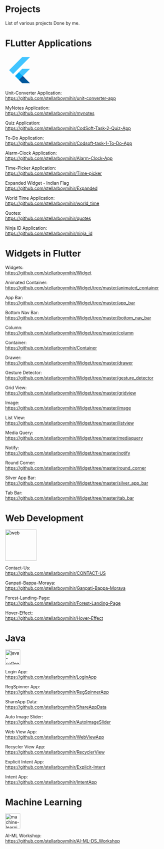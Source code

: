 # Projects
List of various projects Done by me.

# FLutter Applications  
<svg xmlns="http://www.w3.org/2000/svg" x="0px" y="0px" width="100" height="100" viewBox="0 0 48 48">
<polygon fill="#40c4ff" points="26,4 6,24 12,30 38,4"></polygon><polygon fill="#40c4ff" points="38,22 27,33 21,27 26,22"></polygon><rect width="8.485" height="8.485" x="16.757" y="28.757" fill="#03a9f4" transform="rotate(-45.001 21 33)"></rect><polygon fill="#01579b" points="38,44 26,44 21,39 27,33"></polygon><polygon fill="#084994" points="21,39 30,36 27,33"></polygon>
</svg>

  Unit-Converter Application:   
  https://github.com/stellarboymihir/unit-converter-app

  MyNotes Application:   
  https://github.com/stellarboymihir/mynotes

  Quiz Application:  
  https://github.com/stellarboymihir/CodSoft-Task-2-Quiz-App

  To-Do Application:  
  https://github.com/stellarboymihir/Codsoft-task-1-To-Do-App

  Alarm-Clock Application:  
  https://github.com/stellarboymihir/Alarm-Clock-App

  Time-Picker Application:  
  https://github.com/stellarboymihir/Time-picker  

  Expanded Widget - Indian Flag  
  https://github.com/stellarboymihir/Expanded  

  World Time Application:  
  https://github.com/stellarboymihir/world_time  

  Quotes:  
  https://github.com/stellarboymihir/quotes   

  Ninja ID Application:  
  https://github.com/stellarboymihir/ninja_id  
  
  # Widgets in Flutter   

  Widgets:  
  https://github.com/stellarboymihir/Widget

  Animated Container:  
  https://github.com/stellarboymihir/Widget/tree/master/animated_container  
  
  App Bar:  
  https://github.com/stellarboymihir/Widget/tree/master/app_bar  
  
Bottom Nav Bar:  
https://github.com/stellarboymihir/Widget/tree/master/bottom_nav_bar  

Column:  
https://github.com/stellarboymihir/Widget/tree/master/column

Container:  
https://github.com/stellarboymihir/Container  

Drawer:  
https://github.com/stellarboymihir/Widget/tree/master/drawer  

Gesture Detector:  
https://github.com/stellarboymihir/Widget/tree/master/gesture_detector  


Grid View:  
https://github.com/stellarboymihir/Widget/tree/master/gridview

Image:  
https://github.com/stellarboymihir/Widget/tree/master/image  

List View:  
https://github.com/stellarboymihir/Widget/tree/master/listview  

Media Query:  
https://github.com/stellarboymihir/Widget/tree/master/mediaquery  

Notify:  
https://github.com/stellarboymihir/Widget/tree/master/notify  

Round Corner:  
https://github.com/stellarboymihir/Widget/tree/master/round_corner

Silver App Bar:  
https://github.com/stellarboymihir/Widget/tree/master/silver_app_bar  

Tab Bar:  
https://github.com/stellarboymihir/Widget/tree/master/tab_bar  


  # Web Development   
  <img width="100" height="100" src="https://img.icons8.com/stickers/100/web.png" alt="web"/>  


  Contact-Us:  
  https://github.com/stellarboymihir/CONTACT-US  
  
  Ganpati-Bappa-Moraya:  
  https://github.com/stellarboymihir/Ganpati-Bappa-Moraya  
  
  Forest-Landing-Page:  
  https://github.com/stellarboymihir/Forest-Landing-Page

  Hover-Effect:  
  https://github.com/stellarboymihir/Hover-Effect

 #  Java     
 <img width="48" height="48" src="https://img.icons8.com/color/48/java-coffee-cup-logo--v1.png" alt="java-coffee-cup-logo--v1"/>    
  
  Login App:  
  https://github.com/stellarboymihir/LoginApp  
  
  RegSpinner App:  
  https://github.com/stellarboymihir/RegSpinnerApp  
  
  ShareApp Data:  
  https://github.com/stellarboymihir/ShareAppData
  
  Auto Image Slider:  
  https://github.com/stellarboymihir/AutoImageSlider  
  
  Web View App:  
  https://github.com/stellarboymihir/WebViewApp  
  
  Recycler View App:  
  https://github.com/stellarboymihir/RecyclerView  
  
  Explicit Intent App:  
  https://github.com/stellarboymihir/Explicit-Intent  
  
  Intent App:  
  https://github.com/stellarboymihir/IntentApp  



  #  Machine Learning    
  <img width="48" height="48" src="https://img.icons8.com/color-glass/48/machine-learning.png" alt="machine-learning"/>  
  
  AI-ML Workshop:  
  https://github.com/stellarboymihir/AI-ML-DS_Workshop
  
  
